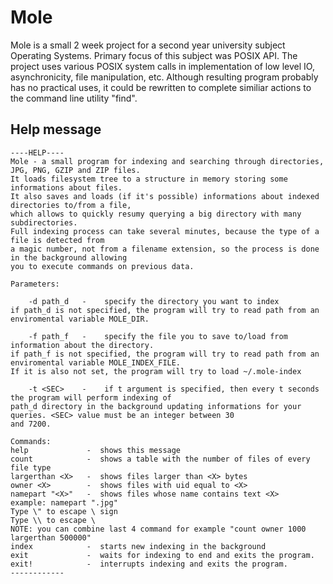 # Mole
Mole is a small 2 week project for a second year university subject Operating Systems. Primary focus of this subject was POSIX API. The project uses various POSIX system calls in implementation of low level IO, asynchronicity, file manipulation, etc. Although resulting program probably has no practical uses, it could be rewritten to complete similiar actions to the command line utility "find".
## Help message
```
----HELP----
Mole - a small program for indexing and searching through directories, JPG, PNG, GZIP and ZIP files.
It loads filesystem tree to a structure in memory storing some informations about files.
It also saves and loads (if it's possible) informations about indexed directories to/from a file,
which allows to quickly resumy querying a big directory with many subdirectories.
Full indexing process can take several minutes, because the type of a file is detected from
a magic number, not from a filename extension, so the process is done in the background allowing
you to execute commands on previous data.

Parameters:

    -d path_d   -    specify the directory you want to index
if path_d is not specified, the program will try to read path from an enviromental variable MOLE_DIR.

    -f path_f   -    specify the file you to save to/load from information about the directory.
if path_f is not specified, the program will try to read path from an enviromental variable MOLE_INDEX_FILE.
If it is also not set, the program will try to load ~/.mole-index

    -t <SEC>    -    if t argument is specified, then every t seconds the program will perform indexing of
path_d directory in the background updating informations for your queries. <SEC> value must be an integer between 30
and 7200.

Commands: 
help             -  shows this message
count            -  shows a table with the number of files of every file type
largerthan <X>   -  shows files larger than <X> bytes
owner <X>        -  shows files with uid equal to <X>
namepart "<X>"   -  shows files whose name contains text <X>
example: namepart ".jpg"
Type \" to escape \ sign
Type \\ to escape \
NOTE: you can combine last 4 command for example "count owner 1000 largerthan 500000"
index            -  starts new indexing in the background
exit             -  waits for indexing to end and exits the program.
exit!            -  interrupts indexing and exits the program.
------------
```

